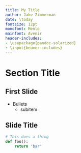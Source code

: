```yaml
---
title: My Title
author: Jake Zimmerman
date: \today
fontsize: 12pt
monofont: Menlo
mainfont: Avenir
header-includes:
- \usepackage{pandoc-solarized}
- \input{beamer-includes}
---
```


# Section Title

## First Slide

- Bullets
    - subitem

## Slide Title

```python
# This does a thing
def foo():
    return 'bar'
```

<!-- vim:tw=60
-->
